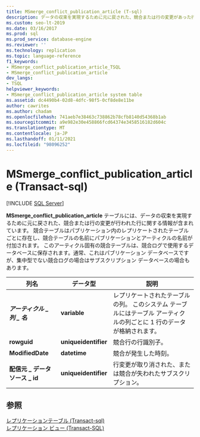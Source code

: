 ```yaml
---
title: MSmerge_conflict_publication_article (T-sql)
description: データの収束を実現するために元に戻された、競合または行の変更があった行に関する情報を含む MSmerge_conflict_publication_article ストアドプロシージャについて説明します。
ms.custom: seo-lt-2019
ms.date: 03/16/2017
ms.prod: sql
ms.prod_service: database-engine
ms.reviewer: ''
ms.technology: replication
ms.topic: language-reference
f1_keywords:
- MSmerge_conflict_publication_article_TSQL
- MSmerge_conflict_publication_article
dev_langs:
- TSQL
helpviewer_keywords:
- MSmerge_conflict_publication_article system table
ms.assetid: dc4490b4-02d8-4dfc-98f5-0cf8de8e11be
author: cawrites
ms.author: chadam
ms.openlocfilehash: 741aeb7e38463c738862b78cfb8140d54368b1ab
ms.sourcegitcommit: a9e982e30e458866fcd64374e3458516182d604c
ms.translationtype: MT
ms.contentlocale: ja-JP
ms.lasthandoff: 01/11/2021
ms.locfileid: "98096252"
---
```

# <a name="msmerge_conflict_publication_article-transact-sql"></a>MSmerge_conflict_publication_article (Transact-sql)
[!INCLUDE [SQL Server](../../includes/applies-to-version/sqlserver.md)]

  **MSmerge_conflict_publication_article** テーブルには、データの収束を実現するために元に戻された、競合または行の変更が行われた行に関する情報が含まれています。 競合テーブルはパブリケーション内のレプリケートされたテーブルごとに存在し、競合テーブルの名前にパブリケーションとアーティクルの名前が付加されます。 このアーティクル固有の競合テーブルは、競合ログで使用するデータベースに保存されます。通常、これはパブリケーション データベースですが、集中型でない競合ログの場合はサブスクリプション データベースの場合もあります。  
  
|列名|データ型|説明|  
|-----------------|---------------|-----------------|  
|**_アーティクル \_ 列 \_ 名_**|**variable**|レプリケートされたテーブルの列。 このシステム テーブルにはテーブル アーティクルの列ごとに 1 行のデータが格納されます。|  
|**rowguid**|**uniqueidentifier**|競合行の行識別子。|  
|**ModifiedDate**|**datetime**|競合が発生した時刻。|  
|**配信元 \_ データソース \_ id**|**uniqueidentifier**|行変更が取り消された、または競合が失われたサブスクリプション。|  
  
## <a name="see-also"></a>参照  
 [レプリケーションテーブル &#40;Transact-sql&#41;](../../relational-databases/system-tables/replication-tables-transact-sql.md)   
 [レプリケーション ビュー &#40;Transact-SQL&#41;](../../relational-databases/system-views/replication-views-transact-sql.md)  
  
  
